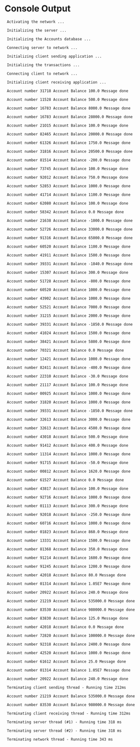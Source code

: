# Console Output

     Activating the network ...
    
     Initializing the server ...
    
     Initializing the Accounts database ...
    
     Connecting server to network ...
    
     Initializing client sending application ...
    
     Initializing the transactions ... 
    
     Connecting client to network ...
    
     Initializing client receiving application ...
    
     Account number 31718 Account Balance 100.0 Message done
    
     Account number 11528 Account Balance 500.0 Message done
    
     Account number 16783 Account Balance 8000.0 Message done
    
     Account number 16783 Account Balance 28000.0 Message done
    
     Account number 21O15 Account Balance 100.0 Message done
    
     Account number 82465 Account Balance 20000.0 Message done
    
     Account number 61326 Account Balance 1750.0 Message done
    
     Account number 31816 Account Balance 20500.0 Message done
    
     Account number 81514 Account Balance -200.0 Message done
    
     Account number 73745 Account Balance 100.0 Message done
    
     Account number 92012 Account Balance 750.0 Message done
    
     Account number 52853 Account Balance 1000.0 Message done
    
     Account number 41714 Account Balance 1100.0 Message done
    
     Account number 62080 Account Balance 100.0 Message done
    
     Account number 58342 Account Balance 0.0 Message done
    
     Account number 21638 Account Balance -1000.0 Message done
    
     Account number 52726 Account Balance 33000.0 Message done
    
     Account number 91316 Account Balance 65000.0 Message done
    
     Account number 60520 Account Balance 1100.0 Message done
    
     Account number 41911 Account Balance 1500.0 Message done
    
     Account number 39331 Account Balance -1840.0 Message done
    
     Account number 15307 Account Balance 300.0 Message done
    
     Account number 51728 Account Balance -800.0 Message done
    
     Account number 60520 Account Balance 1000.0 Message done
    
     Account number 43902 Account Balance 1000.0 Message done
    
     Account number 52521 Account Balance 7000.0 Message done
    
     Account number 31215 Account Balance 2000.0 Message done
    
     Account number 39331 Account Balance -1850.0 Message done
    
     Account number 41024 Account Balance 1500.0 Message done
    
     Account number 38421 Account Balance 5800.0 Message done
    
     Account number 70321 Account Balance 0.0 Message done
    
     Account number 12421 Account Balance 1000.0 Message done
    
     Account number 82411 Account Balance -400.0 Message done
    
     Account number 22310 Account Balance -30.0 Message done
    
     Account number 21117 Account Balance 100.0 Message done
    
     Account number 00925 Account Balance 1000.0 Message done
    
     Account number 31820 Account Balance 1000.0 Message done
    
     Account number 39331 Account Balance -1850.0 Message done
    
     Account number 32613 Account Balance 3000.0 Message done
    
     Account number 32613 Account Balance 4500.0 Message done
    
     Account number 43018 Account Balance 500.0 Message done
    
     Account number 91412 Account Balance 400.0 Message done
    
     Account number 11314 Account Balance 1000.0 Message done
    
     Account number 91715 Account Balance -50.0 Message done
    
     Account number 00812 Account Balance 1620.0 Message done
    
     Account number 61527 Account Balance 0.0 Message done
    
     Account number 43817 Account Balance 100.0 Message done
    
     Account number 92716 Account Balance 1000.0 Message done
    
     Account number 01113 Account Balance 300.0 Message done
    
     Account number 92018 Account Balance -250.0 Message done
    
     Account number 60716 Account Balance 1000.0 Message done
    
     Account number 01823 Account Balance 860.0 Message done
    
     Account number 13331 Account Balance 1500.0 Message done
    
     Account number 81368 Account Balance 350.0 Message done
    
     Account number 91214 Account Balance 1600.0 Message done
    
     Account number 91245 Account Balance 1200.0 Message done
    
     Account number 42018 Account Balance 80.0 Message done
    
     Account number 01314 Account Balance 1.05E7 Message done
    
     Account number 20922 Account Balance 240.0 Message done
    
     Account number 21219 Account Balance 535000.0 Message done
    
     Account number 83530 Account Balance 980000.0 Message done
    
     Account number 83830 Account Balance 125.0 Message done
    
     Account number 42018 Account Balance 0.0 Message done
    
     Account number 72820 Account Balance 100000.0 Message done
    
     Account number 92318 Account Balance 2400.0 Message done
    
     Account number 42520 Account Balance 1000.0 Message done
    
     Account number 61612 Account Balance 25.0 Message done
    
     Account number 01314 Account Balance 1.05E7 Message done
    
     Account number 20922 Account Balance 240.0 Message done
    
     Terminating client sending thread - Running time 212ms
    
     Account number 21219 Account Balance 535000.0 Message done
    
     Account number 83530 Account Balance 980000.0 Message done
    
     Terminating client receiving thread - Running time 312ms
    
     Terminating server thread (#1) - Running time 318 ms
    
     Terminating server thread (#2) - Running time 318 ms
    
     Terminating network thread - Running time 343 ms